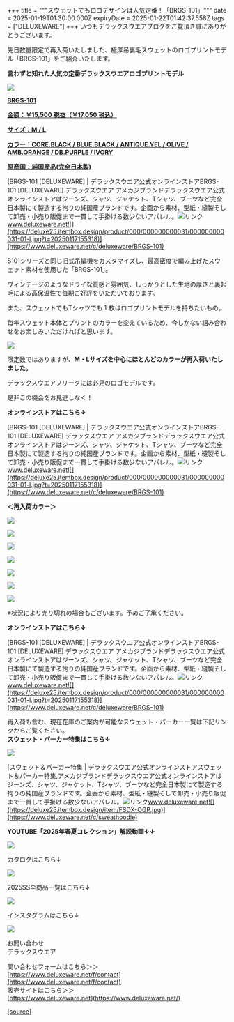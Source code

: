 +++
title = """スウェットでもロゴデザインは人気定番！「BRGS-101」"""
date = 2025-01-19T01:30:00.000Z
expiryDate = 2025-01-22T01:42:37.558Z
tags = ["DELUXEWARE"]
+++
いつもデラックスウエアブログをご覧頂き誠にありがとうございます。

先日数量限定で再入荷いたしました、極厚吊裏毛スウェットのロゴプリントモデル「BRGS-101」をご紹介いたします。

**言わずと知れた人気の定番デラックスウエアロゴプリントモデル**

[![](https://stat.ameba.jp/user_images/20250117/14/deluxeware/32/85/j/o0800080015534103818.jpg)](https://stat.ameba.jp/user_images/20250117/14/deluxeware/32/85/j/o0800080015534103818.jpg)

**[BRGS-101](https://www.deluxeware.net/c/deluxeware/BRGS-101)**

**[金額：￥15,500 税抜（￥17,050 税込）](https://www.deluxeware.net/c/deluxeware/BRGS-101)**

**[サイズ：M / L](https://www.deluxeware.net/c/deluxeware/BRGS-101)**

**[カラー：CORE.BLACK / BLUE.BLACK / ANTIQUE.YEL / OLIVE / AMB.ORANGE / DB.PURPLE / IVORY](https://www.deluxeware.net/c/deluxeware/BRGS-101)**

**[原産国：純国産品(完全日本製)](https://www.deluxeware.net/c/deluxeware/BRGS-101)**

[BRGS-101 \[DELUXEWARE\] | デラックスウエア公式オンラインストアBRGS-101 \[DELUXEWARE\] デラックスウエア アメカジブランドデラックスウエア公式オンラインストアはジーンズ、シャツ、ジャケット、Tシャツ、ブーツなど完全日本製にて製造する拘りの純国産ブランドです。企画から素材、型紙・縫製そして卸売・小売り販促まで一貫して手掛ける数少ないアパレル。![リンク](https://c.stat100.ameba.jp/ameblo/symbols/v3.20.0/svg/gray/editor_link.svg)www.deluxeware.net![](https://deluxe25.itembox.design/product/000/000000000031/000000000031-01-l.jpg?t=20250117155318)](https://www.deluxeware.net/c/deluxeware/BRGS-101)

S101シリーズと同じ旧式吊編機をカスタマイズし、最高密度で編み上げたスウェット素材を使用した「BRGS-101」。

ヴィンテージのようなドライな質感と雰囲気、しっかりとした生地の厚さと裏起毛による高保温性で毎期ご好評をいただいております。

また、スウェットでもTシャツでも１枚はロゴプリントモデルを持ちたいもの。

毎年スウェット本体とプリントのカラーを変えているため、今しかない組み合わせをお楽しみいただければと思います。

[![](https://stat.ameba.jp/user_images/20250118/16/deluxeware/d4/cd/j/o0800106615534467219.jpg)](https://stat.ameba.jp/user_images/20250118/16/deluxeware/d4/cd/j/o0800106615534467219.jpg)

限定数ではありますが、**M・Lサイズを中心にほとんどのカラーが再入荷いたしました。**

デラックスウエアフリークには必見のロゴモデルです。

是非この機会をお見逃しなく！

**オンラインストアはこちら↓**

[BRGS-101 \[DELUXEWARE\] | デラックスウエア公式オンラインストアBRGS-101 \[DELUXEWARE\] デラックスウエア アメカジブランドデラックスウエア公式オンラインストアはジーンズ、シャツ、ジャケット、Tシャツ、ブーツなど完全日本製にて製造する拘りの純国産ブランドです。企画から素材、型紙・縫製そして卸売・小売り販促まで一貫して手掛ける数少ないアパレル。![リンク](https://c.stat100.ameba.jp/ameblo/symbols/v3.20.0/svg/gray/editor_link.svg)www.deluxeware.net![](https://deluxe25.itembox.design/product/000/000000000031/000000000031-01-l.jpg?t=20250117155318)](https://www.deluxeware.net/c/deluxeware/BRGS-101)

**＜再入荷カラー＞**

**[![](https://stat.ameba.jp/user_images/20250118/16/deluxeware/6b/78/j/o0800080015534468640.jpg)](https://stat.ameba.jp/user_images/20250118/16/deluxeware/6b/78/j/o0800080015534468640.jpg)**

[![](https://stat.ameba.jp/user_images/20250118/16/deluxeware/eb/7e/j/o0800080015534468659.jpg)](https://stat.ameba.jp/user_images/20250118/16/deluxeware/eb/7e/j/o0800080015534468659.jpg)

[![](https://stat.ameba.jp/user_images/20250118/16/deluxeware/08/dc/j/o0800080015534468707.jpg)](https://stat.ameba.jp/user_images/20250118/16/deluxeware/08/dc/j/o0800080015534468707.jpg)

[![](https://stat.ameba.jp/user_images/20250118/16/deluxeware/99/84/j/o0800080015534468731.jpg)](https://stat.ameba.jp/user_images/20250118/16/deluxeware/99/84/j/o0800080015534468731.jpg)

[![](https://stat.ameba.jp/user_images/20250118/16/deluxeware/2e/58/j/o0800080015534468766.jpg)](https://stat.ameba.jp/user_images/20250118/16/deluxeware/2e/58/j/o0800080015534468766.jpg)

[![](https://stat.ameba.jp/user_images/20250118/16/deluxeware/28/56/j/o0800080015534468780.jpg)](https://stat.ameba.jp/user_images/20250118/16/deluxeware/28/56/j/o0800080015534468780.jpg)

[![](https://stat.ameba.jp/user_images/20250118/16/deluxeware/f7/51/j/o0800080015534468797.jpg)](https://stat.ameba.jp/user_images/20250118/16/deluxeware/f7/51/j/o0800080015534468797.jpg)

※状況により売り切れの場合もございます。予めご了承ください。

**オンラインストアはこちら↓**

[BRGS-101 \[DELUXEWARE\] | デラックスウエア公式オンラインストアBRGS-101 \[DELUXEWARE\] デラックスウエア アメカジブランドデラックスウエア公式オンラインストアはジーンズ、シャツ、ジャケット、Tシャツ、ブーツなど完全日本製にて製造する拘りの純国産ブランドです。企画から素材、型紙・縫製そして卸売・小売り販促まで一貫して手掛ける数少ないアパレル。![リンク](https://c.stat100.ameba.jp/ameblo/symbols/v3.20.0/svg/gray/editor_link.svg)www.deluxeware.net![](https://deluxe25.itembox.design/product/000/000000000031/000000000031-01-l.jpg?t=20250117155318)](https://www.deluxeware.net/c/deluxeware/BRGS-101)

再入荷も含む、現在在庫のご案内が可能なスウェット・パーカー一覧は下記リンクからご覧ください。  
**スウェット・パーカー特集はこちら↓**

**[![](https://stat.ameba.jp/user_images/20250117/14/deluxeware/76/fb/j/o1200050015534091857.jpg?caw=800)](https://www.deluxeware.net/c/sweathoodie)**

[スウェット＆パーカー特集 | デラックスウエア公式オンラインストアスウェット＆パーカー特集,アメカジブランドデラックスウエア公式オンラインストアはジーンズ、シャツ、ジャケット、Tシャツ、ブーツなど完全日本製にて製造する拘りの純国産ブランドです。企画から素材、型紙・縫製そして卸売・小売り販促まで一貫して手掛ける数少ないアパレル。![リンク](https://c.stat100.ameba.jp/ameblo/symbols/v3.20.0/svg/gray/editor_link.svg)www.deluxeware.net![](https://deluxe25.itembox.design/item/FSDX-OGP.jpg)](https://www.deluxeware.net/c/sweathoodie)

**YOUTUBE「2025年春夏コレクション」解説動画↓↓**

**[![](https://stat.ameba.jp/user_images/20250108/16/deluxeware/ac/cf/j/o1200050015530951038.jpg?caw=800)](https://www.youtube.com/playlist?list=PLmcuUjZ67rhnclr762_W-zDg7FyyrNvqF)**

カタログはこちら↓

[![](https://stat.ameba.jp/user_images/20250108/16/deluxeware/cb/46/j/o1200050015530950986.jpg?caw=800)](https://www.deluxeware.net/c/deluxeware/catalog)

2025SS全商品一覧はこちら↓

[![](https://stat.ameba.jp/user_images/20250114/17/deluxeware/cf/2d/j/o1200050015533133265.jpg?caw=800)](https://www.deluxeware.net/c/2025SSreserve)

インスタグラムはこちら↓

[![](https://stat.ameba.jp/user_images/20240315/15/deluxeware/04/7f/j/o0800026015413271803.jpg?caw=800)](https://www.instagram.com/deluxeware/?hl=ja)

お問い合わせ  
デラックスウエア

問い合わせフォームはこちら＞＞  
[https://www.deluxeware.net/f/contact](https://www.deluxeware.net/f/contact)  
販売サイトはこちら＞＞  
[https://www.deluxeware.net](https://www.deluxeware.net/)

[[source]](https://ameblo.jp/deluxeware/entry-12882940560.html)
